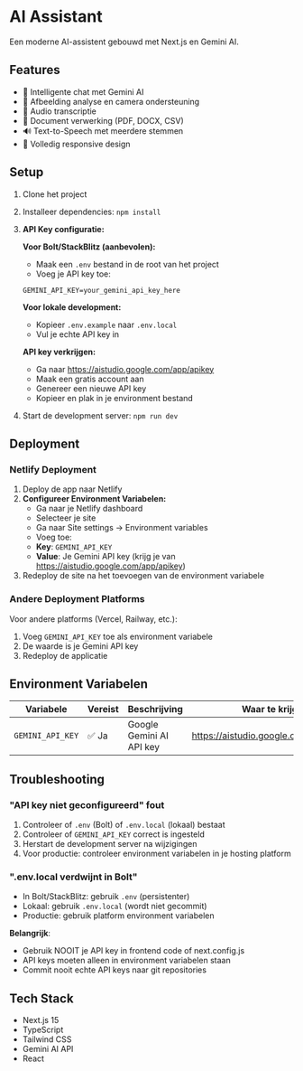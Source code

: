 # AI Assistant

Een moderne AI-assistent gebouwd met Next.js en Gemini AI.

## Features

- 💬 Intelligente chat met Gemini AI
- 📸 Afbeelding analyse en camera ondersteuning
- 🎵 Audio transcriptie
- 📄 Document verwerking (PDF, DOCX, CSV)
- 🔊 Text-to-Speech met meerdere stemmen
- 📱 Volledig responsive design

## Setup

1. Clone het project
2. Installeer dependencies: `npm install`
3. **API Key configuratie:**

   **Voor Bolt/StackBlitz (aanbevolen):**
   - Maak een `.env` bestand in de root van het project
   - Voeg je API key toe:
   ```
   GEMINI_API_KEY=your_gemini_api_key_here
   ```
   
   **Voor lokale development:**
   - Kopieer `.env.example` naar `.env.local`
   - Vul je echte API key in
   
   **API key verkrijgen:**
   - Ga naar https://aistudio.google.com/app/apikey
   - Maak een gratis account aan
   - Genereer een nieuwe API key
   - Kopieer en plak in je environment bestand

4. Start de development server: `npm run dev`

## Deployment

### Netlify Deployment

1. Deploy de app naar Netlify
2. **Configureer Environment Variabelen:**
   - Ga naar je Netlify dashboard
   - Selecteer je site
   - Ga naar Site settings → Environment variables
   - Voeg toe:
   - **Key**: `GEMINI_API_KEY`
   - **Value**: Je Gemini API key (krijg je van https://aistudio.google.com/app/apikey)
3. Redeploy de site na het toevoegen van de environment variabele

### Andere Deployment Platforms

Voor andere platforms (Vercel, Railway, etc.):
1. Voeg `GEMINI_API_KEY` toe als environment variabele
2. De waarde is je Gemini API key
3. Redeploy de applicatie

## Environment Variabelen

| Variabele | Vereist | Beschrijving | Waar te krijgen |
|-----------|---------|--------------|-----------------|
| `GEMINI_API_KEY` | ✅ Ja | Google Gemini AI API key | https://aistudio.google.com/app/apikey |

## Troubleshooting

### "API key niet geconfigureerd" fout
1. Controleer of `.env` (Bolt) of `.env.local` (lokaal) bestaat
2. Controleer of `GEMINI_API_KEY` correct is ingesteld
3. Herstart de development server na wijzigingen
4. Voor productie: controleer environment variabelen in je hosting platform

### ".env.local verdwijnt in Bolt"
- In Bolt/StackBlitz: gebruik `.env` (persistenter)
- Lokaal: gebruik `.env.local` (wordt niet gecommit)
- Productie: gebruik platform environment variabelen

**Belangrijk**: 
- Gebruik NOOIT je API key in frontend code of next.config.js
- API keys moeten alleen in environment variabelen staan
- Commit nooit echte API keys naar git repositories

## Tech Stack

- Next.js 15
- TypeScript
- Tailwind CSS
- Gemini AI API
- React